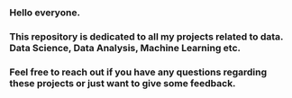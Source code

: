 ### Hello everyone.
### This repository is dedicated to all my projects related to data. Data Science, Data Analysis, Machine Learning etc. 
### Feel free to reach out if you have any questions regarding these projects or just want to give some feedback.
